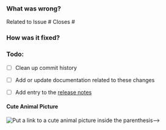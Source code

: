 ### What was wrong?

Related to Issue #
Closes #

### How was it fixed?

### Todo:
- [ ] Clean up commit history

- [ ] Add or update documentation related to these changes

- [ ] Add entry to the [release notes](https://github.com/ethereum/py-geth/blob/main/newsfragments/README.md)

#### Cute Animal Picture

![Put a link to a cute animal picture inside the parenthesis-->]()